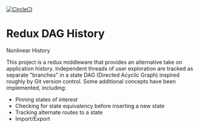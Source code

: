 [![CircleCI](https://circleci.com/gh/Microsoft/redux-dag-history/tree/master.svg?style=svg)](https://circleci.com/gh/Microsoft/redux-dag-history/tree/master)

# Redux DAG History

Nonlinear History

This project is a redux middleware that provides an alternative take on application history. Independent threads of user exploration are tracked as 
separate "branches" in a state DAG (Directed Acyclic Graph) inspired roughly by Git version control. Some additional concepts have been implemented, 
including:

* Pinning states of interest
* Checking for state equivalency before inserting a new state
* Tracking alternate routes to a state
* Import/Export
